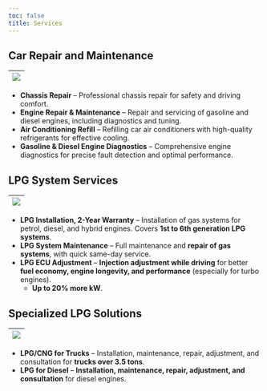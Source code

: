 ```yaml
---
toc: false
title: Services
---
```


## Car Repair and Maintenance

| ![](/uploads/488485980_2589685864569381_6234012666577808171_n.jpg) |
| ------------------------------------------------------------------ |

* **Chassis Repair** – Professional chassis repair for safety and driving comfort.
* **Engine Repair & Maintenance** – Repair and servicing of gasoline and diesel engines, including diagnostics and tuning.
* **Air Conditioning Refill** – Refilling car air conditioners with high-quality refrigerants for effective cooling.
* **Gasoline & Diesel Engine Diagnostics** – Comprehensive engine diagnostics for precise fault detection and optimal performance.

## LPG System Services

| ![](/uploads/489021646_2589686941235940_4028842259320276363_n.jpg) |
| ------------------------------------------------------------------ |

* **LPG Installation, 2-Year Warranty** – Installation of gas systems for petrol, diesel, and hybrid engines. Covers **1st to 6th generation LPG systems**.
* **LPG System Maintenance** – Full maintenance and **repair of gas systems**, with quick same-day service.
* **LPG ECU Adjustment** – **Injection adjustment while driving** for better **fuel economy, engine longevity, and performance** (especially for turbo engines).
  * **Up to 20% more kW**.

## Specialized LPG Solutions

| ![](/uploads/490538964_2598412690363365_8209492842256682666_n.jpg) |
| ------------------------------------------------------------------ |

* **LPG/CNG for Trucks** – Installation, maintenance, repair, adjustment, and consultation for **trucks over 3.5 tons**.
* **LPG for Diesel** – **Installation, maintenance, repair, adjustment, and consultation** for diesel engines.
